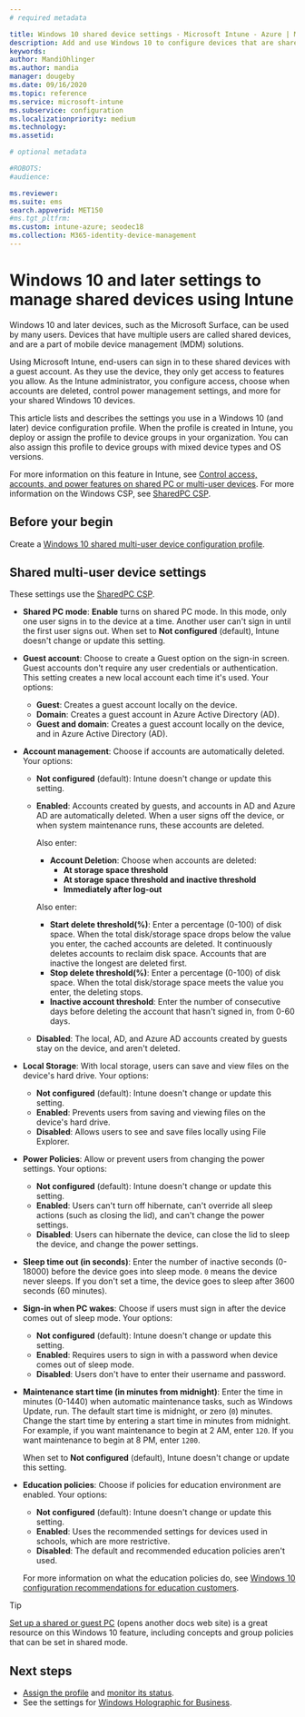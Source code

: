 ```yaml
---
# required metadata

title: Windows 10 shared device settings - Microsoft Intune - Azure | Microsoft Docs
description: Add and use Windows 10 to configure devices that are shared, or used by multiple users in Microsoft Intune. See a list of all the settings and what they do on the devices, including Microsoft Surface. Control guest accounts, manage accounts and delete inactive accounts, allow or prevent saving to local storage, set power and sleep options, choose when updates are installed, and use devices in education environments in a device configuration profile.
keywords:
author: MandiOhlinger
ms.author: mandia
manager: dougeby
ms.date: 09/16/2020
ms.topic: reference
ms.service: microsoft-intune
ms.subservice: configuration
ms.localizationpriority: medium
ms.technology:
ms.assetid:

# optional metadata

#ROBOTS:
#audience:

ms.reviewer:
ms.suite: ems
search.appverid: MET150
#ms.tgt_pltfrm:
ms.custom: intune-azure; seodec18
ms.collection: M365-identity-device-management
---
```


# Windows 10 and later settings to manage shared devices using Intune

Windows 10 and later devices, such as the Microsoft Surface, can be used by many users. Devices that have multiple users are called shared devices, and are a part of mobile device management (MDM) solutions.

Using Microsoft Intune, end-users can sign in to these shared devices with a guest account. As they use the device, they only get access to features you allow. As the Intune administrator, you configure access, choose when accounts are deleted, control power management settings, and more for your shared Windows 10 devices.

This article lists and describes the settings you use in a Windows 10 (and later) device configuration profile. When the profile is created in Intune, you deploy or assign the profile to device groups in your organization. You can also assign this profile to device groups with mixed device types and OS versions.

For more information on this feature in Intune, see [Control access, accounts, and power features on shared PC or multi-user devices](shared-user-device-settings.md). For more information on the Windows CSP, see [SharedPC CSP](/windows/client-management/mdm/sharedpc-csp).

## Before your begin

Create a [Windows 10 shared multi-user device configuration profile](shared-user-device-settings.md).

## Shared multi-user device settings

These settings use the [SharedPC CSP](/windows/client-management/mdm/sharedpc-csp).

- **Shared PC mode**: **Enable** turns on shared PC mode. In this mode, only one user signs in to the device at a time. Another user can't sign in until the first user signs out. When set to **Not configured** (default), Intune doesn't change or update this setting.
- **Guest account**: Choose to create a Guest option on the sign-in screen. Guest accounts don't require any user credentials or authentication. This setting creates a new local account each time it's used. Your options:
  - **Guest**: Creates a guest account locally on the device.
  - **Domain**: Creates a guest account in Azure Active Directory (AD).
  - **Guest and domain**: Creates a guest account locally on the device, and in Azure Active Directory (AD).
- **Account management**: Choose if accounts are automatically deleted. Your options:
  - **Not configured** (default): Intune doesn't change or update this setting.
  - **Enabled**: Accounts created by guests, and accounts in AD and Azure AD are automatically deleted. When a user signs off the device, or when system maintenance runs, these accounts are deleted.

    Also enter:

    - **Account Deletion**: Choose when accounts are deleted:
      - **At storage space threshold**
      - **At storage space threshold and inactive threshold**
      - **Immediately after log-out**

    Also enter:

    - **Start delete threshold(%)**: Enter a percentage (0-100) of disk space. When the total disk/storage space drops below the value you enter, the cached accounts are deleted. It continuously deletes accounts to reclaim disk space. Accounts that are inactive the longest are deleted first.
    - **Stop delete threshold(%)**: Enter a percentage (0-100) of disk space. When the total disk/storage space meets the value you enter, the deleting stops.
    - **Inactive account threshold**: Enter the number of consecutive days before deleting the account that hasn't signed in, from 0-60 days.

  - **Disabled**: The local, AD, and Azure AD accounts created by guests stay on the device, and aren't deleted.

- **Local Storage**: With local storage, users can save and view files on the device's hard drive. Your options:
  - **Not configured** (default): Intune doesn't change or update this setting.
  - **Enabled**: Prevents users from saving and viewing files on the device's hard drive.
  - **Disabled**: Allows users to see and save files locally using File Explorer.

- **Power Policies**: Allow or prevent users from changing the power settings. Your options:
  - **Not configured** (default): Intune doesn't change or update this setting.
  - **Enabled**: Users can't turn off hibernate, can't override all sleep actions (such as closing the lid), and can't change the power settings.
  - **Disabled**: Users can hibernate the device, can close the lid to sleep the device, and change the power settings.

- **Sleep time out (in seconds)**: Enter the number of inactive seconds (0-18000) before the device goes into sleep mode. `0` means the device never sleeps. If you don't set a time, the device goes to sleep after 3600 seconds (60 minutes).

- **Sign-in when PC wakes**: Choose if users must sign in after the device comes out of sleep mode. Your options:
  - **Not configured** (default): Intune doesn't change or update this setting.
  - **Enabled**: Requires users to sign in with a password when device comes out of sleep mode.
  - **Disabled**: Users don't have to enter their username and password.

- **Maintenance start time (in minutes from midnight)**: Enter the time in minutes (0-1440) when automatic maintenance tasks, such as Windows Update, run. The default start time is midnight, or zero (`0`) minutes. Change the start time by entering a start time in minutes from midnight. For example, if you want maintenance to begin at 2 AM, enter `120`. If you want maintenance to begin at 8 PM, enter `1200`.

  When set to **Not configured** (default), Intune doesn't change or update this setting.

- **Education policies**: Choose if policies for education environment are enabled. Your options:
  - **Not configured** (default): Intune doesn't change or update this setting.
  - **Enabled**: Uses the recommended settings for devices used in schools, which are more restrictive.
  - **Disabled**: The default and recommended education policies aren't used.

  For more information on what the education policies do, see [Windows 10 configuration recommendations for education customers](/education/windows/configure-windows-for-education).

> [!TIP]
> [Set up a shared or guest PC](/windows/configuration/set-up-shared-or-guest-pc) (opens another docs web site) is a great resource on this Windows 10 feature, including concepts and group policies that can be set in shared mode.

## Next steps

- [Assign the profile](device-profile-assign.md) and [monitor its status](device-profile-monitor.md).
- See the settings for [Windows Holographic for Business](shared-user-device-settings-windows-holographic.md).